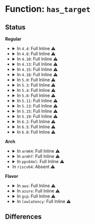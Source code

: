 # Function: <code>has_target</code>

## Status
<b>Regular</b>
<ul>
<li>
<details>
<summary>In <code>4.4</code>: Full Inline ⚠️</summary>

**Collision:** Unique Static

**Inline:** Full

**Transformation:** False

**Instances:**

```
In drivers/cpufreq/cpufreq.c (ffffffff816af125)
Location: drivers/cpufreq/cpufreq.c:110
Inline: True
Inline callers:
  - drivers/cpufreq/cpufreq.c:show_scaling_available_governors
  - drivers/cpufreq/cpufreq.c:cpufreq_suspend
  - drivers/cpufreq/cpufreq.c:cpufreq_offline_finish
  - drivers/cpufreq/cpufreq.c:cpufreq_offline_prepare
  - drivers/cpufreq/cpufreq.c:cpufreq_offline_prepare
  - drivers/cpufreq/cpufreq.c:cpufreq_offline_prepare
  - drivers/cpufreq/cpufreq.c:cpufreq_update_policy
  - drivers/cpufreq/cpufreq.c:cpufreq_online
  - drivers/cpufreq/cpufreq.c:cpufreq_online
  - drivers/cpufreq/cpufreq.c:cpufreq_online
  - drivers/cpufreq/cpufreq.c:cpufreq_resume
```
</details>
</li>
<li>
<details>
<summary>In <code>4.8</code>: Full Inline ⚠️</summary>

**Collision:** Unique Static

**Inline:** Full

**Transformation:** False

**Instances:**

```
In drivers/cpufreq/cpufreq.c (ffffffff81712f45)
Location: drivers/cpufreq/cpufreq.c:71
Inline: True
Inline callers:
  - drivers/cpufreq/cpufreq.c:cpufreq_resume
  - drivers/cpufreq/cpufreq.c:cpufreq_resume
  - drivers/cpufreq/cpufreq.c:cpufreq_suspend
  - drivers/cpufreq/cpufreq.c:cpufreq_suspend
  - drivers/cpufreq/cpufreq.c:cpufreq_update_current_freq
  - drivers/cpufreq/cpufreq.c:cpufreq_offline
  - drivers/cpufreq/cpufreq.c:cpufreq_offline
  - drivers/cpufreq/cpufreq.c:cpufreq_offline
  - drivers/cpufreq/cpufreq.c:cpufreq_offline
  - drivers/cpufreq/cpufreq.c:cpufreq_online
  - drivers/cpufreq/cpufreq.c:cpufreq_online
  - drivers/cpufreq/cpufreq.c:cpufreq_online
  - drivers/cpufreq/cpufreq.c:show_scaling_available_governors
```
</details>
</li>
<li>
<details>
<summary>In <code>4.10</code>: Full Inline ⚠️</summary>

**Collision:** Unique Static

**Inline:** Full

**Transformation:** False

**Instances:**

```
In drivers/cpufreq/cpufreq.c (ffffffff81744da5)
Location: drivers/cpufreq/cpufreq.c:71
Inline: True
Inline callers:
  - drivers/cpufreq/cpufreq.c:cpufreq_resume
  - drivers/cpufreq/cpufreq.c:cpufreq_resume
  - drivers/cpufreq/cpufreq.c:cpufreq_suspend
  - drivers/cpufreq/cpufreq.c:cpufreq_suspend
  - drivers/cpufreq/cpufreq.c:cpufreq_update_current_freq
  - drivers/cpufreq/cpufreq.c:cpufreq_offline
  - drivers/cpufreq/cpufreq.c:cpufreq_offline
  - drivers/cpufreq/cpufreq.c:cpufreq_offline
  - drivers/cpufreq/cpufreq.c:cpufreq_offline
  - drivers/cpufreq/cpufreq.c:cpufreq_online
  - drivers/cpufreq/cpufreq.c:cpufreq_online
  - drivers/cpufreq/cpufreq.c:cpufreq_online
  - drivers/cpufreq/cpufreq.c:show_scaling_available_governors
```
</details>
</li>
<li>
<details>
<summary>In <code>4.13</code>: Full Inline ⚠️</summary>

**Collision:** Unique Static

**Inline:** Full

**Transformation:** False

**Instances:**

```
In drivers/cpufreq/cpufreq.c (ffffffff817634c5)
Location: drivers/cpufreq/cpufreq.c:71
Inline: True
Inline callers:
  - drivers/cpufreq/cpufreq.c:cpufreq_resume
  - drivers/cpufreq/cpufreq.c:cpufreq_resume
  - drivers/cpufreq/cpufreq.c:cpufreq_suspend
  - drivers/cpufreq/cpufreq.c:cpufreq_suspend
  - drivers/cpufreq/cpufreq.c:cpufreq_update_current_freq
  - drivers/cpufreq/cpufreq.c:cpufreq_offline
  - drivers/cpufreq/cpufreq.c:cpufreq_offline
  - drivers/cpufreq/cpufreq.c:cpufreq_offline
  - drivers/cpufreq/cpufreq.c:cpufreq_offline
  - drivers/cpufreq/cpufreq.c:cpufreq_online
  - drivers/cpufreq/cpufreq.c:cpufreq_online
  - drivers/cpufreq/cpufreq.c:cpufreq_online
  - drivers/cpufreq/cpufreq.c:show_scaling_available_governors
```
</details>
</li>
<li>
<details>
<summary>In <code>4.15</code>: Full Inline ⚠️</summary>

**Collision:** Unique Static

**Inline:** Full

**Transformation:** False

**Instances:**

```
In drivers/cpufreq/cpufreq.c (ffffffff817d9485)
Location: drivers/cpufreq/cpufreq.c:71
Inline: True
Inline callers:
  - drivers/cpufreq/cpufreq.c:cpufreq_resume
  - drivers/cpufreq/cpufreq.c:cpufreq_resume
  - drivers/cpufreq/cpufreq.c:cpufreq_suspend
  - drivers/cpufreq/cpufreq.c:cpufreq_suspend
  - drivers/cpufreq/cpufreq.c:cpufreq_update_current_freq
  - drivers/cpufreq/cpufreq.c:cpufreq_offline
  - drivers/cpufreq/cpufreq.c:cpufreq_offline
  - drivers/cpufreq/cpufreq.c:cpufreq_offline
  - drivers/cpufreq/cpufreq.c:cpufreq_offline
  - drivers/cpufreq/cpufreq.c:cpufreq_online
  - drivers/cpufreq/cpufreq.c:cpufreq_online
  - drivers/cpufreq/cpufreq.c:cpufreq_online
  - drivers/cpufreq/cpufreq.c:show_scaling_available_governors
```
</details>
</li>
<li>
<details>
<summary>In <code>4.18</code>: Full Inline ⚠️</summary>

**Collision:** Unique Static

**Inline:** Full

**Transformation:** False

**Instances:**

```
In drivers/cpufreq/cpufreq.c (ffffffff8182205e)
Location: drivers/cpufreq/cpufreq.c:71
Inline: True
Inline callers:
  - drivers/cpufreq/cpufreq.c:cpufreq_resume
  - drivers/cpufreq/cpufreq.c:cpufreq_resume
  - drivers/cpufreq/cpufreq.c:cpufreq_suspend
  - drivers/cpufreq/cpufreq.c:cpufreq_suspend
  - drivers/cpufreq/cpufreq.c:cpufreq_update_current_freq
  - drivers/cpufreq/cpufreq.c:cpufreq_offline
  - drivers/cpufreq/cpufreq.c:cpufreq_offline
  - drivers/cpufreq/cpufreq.c:cpufreq_offline
  - drivers/cpufreq/cpufreq.c:cpufreq_offline
  - drivers/cpufreq/cpufreq.c:cpufreq_online
  - drivers/cpufreq/cpufreq.c:cpufreq_online
  - drivers/cpufreq/cpufreq.c:cpufreq_online
  - drivers/cpufreq/cpufreq.c:show_scaling_available_governors
```
</details>
</li>
<li>
<details>
<summary>In <code>5.0</code>: Full Inline ⚠️</summary>

**Collision:** Unique Static

**Inline:** Full

**Transformation:** False

**Instances:**

```
In drivers/cpufreq/cpufreq.c (ffffffff8184dede)
Location: drivers/cpufreq/cpufreq.c:71
Inline: True
Inline callers:
  - drivers/cpufreq/cpufreq.c:cpufreq_resume
  - drivers/cpufreq/cpufreq.c:cpufreq_resume
  - drivers/cpufreq/cpufreq.c:cpufreq_suspend
  - drivers/cpufreq/cpufreq.c:cpufreq_suspend
  - drivers/cpufreq/cpufreq.c:cpufreq_update_current_freq
  - drivers/cpufreq/cpufreq.c:cpufreq_offline
  - drivers/cpufreq/cpufreq.c:cpufreq_offline
  - drivers/cpufreq/cpufreq.c:cpufreq_offline
  - drivers/cpufreq/cpufreq.c:cpufreq_offline
  - drivers/cpufreq/cpufreq.c:cpufreq_online
  - drivers/cpufreq/cpufreq.c:cpufreq_online
  - drivers/cpufreq/cpufreq.c:cpufreq_online
  - drivers/cpufreq/cpufreq.c:show_scaling_available_governors
```
</details>
</li>
<li>
<details>
<summary>In <code>5.3</code>: Full Inline ⚠️</summary>

**Collision:** Unique Static

**Inline:** Full

**Transformation:** False

**Instances:**

```
In drivers/cpufreq/cpufreq.c (ffffffff81891726)
Location: drivers/cpufreq/cpufreq.c:65
Inline: True
Inline callers:
  - drivers/cpufreq/cpufreq.c:cpufreq_update_policy
  - drivers/cpufreq/cpufreq.c:cpufreq_resume
  - drivers/cpufreq/cpufreq.c:cpufreq_resume
  - drivers/cpufreq/cpufreq.c:cpufreq_suspend
  - drivers/cpufreq/cpufreq.c:cpufreq_suspend
  - drivers/cpufreq/cpufreq.c:cpufreq_verify_current_freq
  - drivers/cpufreq/cpufreq.c:cpufreq_offline
  - drivers/cpufreq/cpufreq.c:cpufreq_offline
  - drivers/cpufreq/cpufreq.c:cpufreq_offline
  - drivers/cpufreq/cpufreq.c:cpufreq_offline
  - drivers/cpufreq/cpufreq.c:cpufreq_online
  - drivers/cpufreq/cpufreq.c:cpufreq_online
  - drivers/cpufreq/cpufreq.c:cpufreq_online
  - drivers/cpufreq/cpufreq.c:cpufreq_online
  - drivers/cpufreq/cpufreq.c:cpufreq_init_policy
  - drivers/cpufreq/cpufreq.c:show_scaling_available_governors
```
</details>
</li>
<li>
<details>
<summary>In <code>5.4</code>: Full Inline ⚠️</summary>

**Collision:** Unique Static

**Inline:** Full

**Transformation:** False

**Instances:**

```
In drivers/cpufreq/cpufreq.c (ffffffff818c3886)
Location: drivers/cpufreq/cpufreq.c:65
Inline: True
Inline callers:
  - drivers/cpufreq/cpufreq.c:cpufreq_update_policy
  - drivers/cpufreq/cpufreq.c:cpufreq_resume
  - drivers/cpufreq/cpufreq.c:cpufreq_resume
  - drivers/cpufreq/cpufreq.c:cpufreq_suspend
  - drivers/cpufreq/cpufreq.c:cpufreq_suspend
  - drivers/cpufreq/cpufreq.c:cpufreq_verify_current_freq
  - drivers/cpufreq/cpufreq.c:cpufreq_offline
  - drivers/cpufreq/cpufreq.c:cpufreq_offline
  - drivers/cpufreq/cpufreq.c:cpufreq_offline
  - drivers/cpufreq/cpufreq.c:cpufreq_offline
  - drivers/cpufreq/cpufreq.c:cpufreq_online
  - drivers/cpufreq/cpufreq.c:cpufreq_online
  - drivers/cpufreq/cpufreq.c:cpufreq_online
  - drivers/cpufreq/cpufreq.c:cpufreq_online
  - drivers/cpufreq/cpufreq.c:cpufreq_online
  - drivers/cpufreq/cpufreq.c:show_scaling_available_governors
```
</details>
</li>
<li>
<details>
<summary>In <code>5.8</code>: Full Inline ⚠️</summary>

**Collision:** Unique Static

**Inline:** Full

**Transformation:** False

**Instances:**

```
In drivers/cpufreq/cpufreq.c (ffffffff81995d37)
Location: drivers/cpufreq/cpufreq.c:65
Inline: True
Inline callers:
  - drivers/cpufreq/cpufreq.c:cpufreq_update_policy
  - drivers/cpufreq/cpufreq.c:cpufreq_resume
  - drivers/cpufreq/cpufreq.c:cpufreq_resume
  - drivers/cpufreq/cpufreq.c:cpufreq_suspend
  - drivers/cpufreq/cpufreq.c:cpufreq_suspend
  - drivers/cpufreq/cpufreq.c:cpufreq_verify_current_freq
  - drivers/cpufreq/cpufreq.c:cpufreq_online
  - drivers/cpufreq/cpufreq.c:cpufreq_online
  - drivers/cpufreq/cpufreq.c:cpufreq_add_policy_cpu
  - drivers/cpufreq/cpufreq.c:cpufreq_add_policy_cpu
  - drivers/cpufreq/cpufreq.c:cpufreq_init_policy
  - drivers/cpufreq/cpufreq.c:show_scaling_available_governors
```
</details>
</li>
<li>
<details>
<summary>In <code>5.11</code>: Full Inline ⚠️</summary>

**Collision:** Unique Static

**Inline:** Full

**Transformation:** False

**Instances:**

```
In drivers/cpufreq/cpufreq.c (ffffffff81998c29)
Location: drivers/cpufreq/cpufreq.c:73
Inline: True
Inline callers:
  - drivers/cpufreq/cpufreq.c:cpufreq_update_policy
  - drivers/cpufreq/cpufreq.c:cpufreq_resume
  - drivers/cpufreq/cpufreq.c:cpufreq_resume
  - drivers/cpufreq/cpufreq.c:cpufreq_suspend
  - drivers/cpufreq/cpufreq.c:cpufreq_suspend
  - drivers/cpufreq/cpufreq.c:cpufreq_verify_current_freq
  - drivers/cpufreq/cpufreq.c:cpufreq_online
  - drivers/cpufreq/cpufreq.c:cpufreq_online
  - drivers/cpufreq/cpufreq.c:cpufreq_add_policy_cpu
  - drivers/cpufreq/cpufreq.c:cpufreq_add_policy_cpu
  - drivers/cpufreq/cpufreq.c:cpufreq_init_policy
  - drivers/cpufreq/cpufreq.c:show_scaling_available_governors
```
</details>
</li>
<li>
<details>
<summary>In <code>5.13</code>: Full Inline ⚠️</summary>

**Collision:** Unique Static

**Inline:** Full

**Transformation:** False

**Instances:**

```
In drivers/cpufreq/cpufreq.c (ffffffff8197d645)
Location: drivers/cpufreq/cpufreq.c:70
Inline: True
Inline callers:
  - drivers/cpufreq/cpufreq.c:cpufreq_update_policy
  - drivers/cpufreq/cpufreq.c:cpufreq_resume
  - drivers/cpufreq/cpufreq.c:cpufreq_resume
  - drivers/cpufreq/cpufreq.c:cpufreq_suspend
  - drivers/cpufreq/cpufreq.c:cpufreq_suspend
  - drivers/cpufreq/cpufreq.c:cpufreq_verify_current_freq
  - drivers/cpufreq/cpufreq.c:cpufreq_online
  - drivers/cpufreq/cpufreq.c:cpufreq_online
  - drivers/cpufreq/cpufreq.c:cpufreq_online
  - drivers/cpufreq/cpufreq.c:cpufreq_online
  - drivers/cpufreq/cpufreq.c:cpufreq_online
  - drivers/cpufreq/cpufreq.c:show_scaling_available_governors
```
</details>
</li>
<li>
<details>
<summary>In <code>5.15</code>: Full Inline ⚠️</summary>

**Collision:** Unique Static

**Inline:** Full

**Transformation:** False

**Instances:**

```
In drivers/cpufreq/cpufreq.c (ffffffff81a266c7)
Location: drivers/cpufreq/cpufreq.c:70
Inline: True
Inline callers:
  - drivers/cpufreq/cpufreq.c:cpufreq_update_policy
  - drivers/cpufreq/cpufreq.c:cpufreq_resume
  - drivers/cpufreq/cpufreq.c:cpufreq_resume
  - drivers/cpufreq/cpufreq.c:cpufreq_suspend
  - drivers/cpufreq/cpufreq.c:cpufreq_suspend
  - drivers/cpufreq/cpufreq.c:cpufreq_verify_current_freq
  - drivers/cpufreq/cpufreq.c:cpufreq_online
  - drivers/cpufreq/cpufreq.c:cpufreq_online
  - drivers/cpufreq/cpufreq.c:cpufreq_online
  - drivers/cpufreq/cpufreq.c:cpufreq_online
  - drivers/cpufreq/cpufreq.c:cpufreq_online
  - drivers/cpufreq/cpufreq.c:show_scaling_available_governors
```
</details>
</li>
<li>
<details>
<summary>In <code>5.19</code>: Full Inline ⚠️</summary>

**Collision:** Unique Static

**Inline:** Full

**Transformation:** False

**Instances:**

```
In drivers/cpufreq/cpufreq.c (ffffffff81b90387)
Location: drivers/cpufreq/cpufreq.c:71
Inline: True
Inline callers:
  - drivers/cpufreq/cpufreq.c:cpufreq_update_policy
  - drivers/cpufreq/cpufreq.c:cpufreq_resume
  - drivers/cpufreq/cpufreq.c:cpufreq_resume
  - drivers/cpufreq/cpufreq.c:cpufreq_suspend
  - drivers/cpufreq/cpufreq.c:cpufreq_suspend
  - drivers/cpufreq/cpufreq.c:cpufreq_verify_current_freq
  - drivers/cpufreq/cpufreq.c:__cpufreq_offline
  - drivers/cpufreq/cpufreq.c:__cpufreq_offline
  - drivers/cpufreq/cpufreq.c:__cpufreq_offline
  - drivers/cpufreq/cpufreq.c:__cpufreq_offline
  - drivers/cpufreq/cpufreq.c:cpufreq_online
  - drivers/cpufreq/cpufreq.c:cpufreq_online
  - drivers/cpufreq/cpufreq.c:cpufreq_online
  - drivers/cpufreq/cpufreq.c:cpufreq_online
  - drivers/cpufreq/cpufreq.c:cpufreq_online
  - drivers/cpufreq/cpufreq.c:show_scaling_available_governors
```
</details>
</li>
<li>
<details>
<summary>In <code>6.2</code>: Full Inline ⚠️</summary>

**Collision:** Unique Static

**Inline:** Full

**Transformation:** False

**Instances:**

```
In drivers/cpufreq/cpufreq.c (ffffffff81d30548)
Location: drivers/cpufreq/cpufreq.c:71
Inline: True
Inline callers:
  - drivers/cpufreq/cpufreq.c:cpufreq_update_policy
  - drivers/cpufreq/cpufreq.c:cpufreq_resume
  - drivers/cpufreq/cpufreq.c:cpufreq_resume
  - drivers/cpufreq/cpufreq.c:cpufreq_suspend
  - drivers/cpufreq/cpufreq.c:cpufreq_suspend
  - drivers/cpufreq/cpufreq.c:cpufreq_verify_current_freq
  - drivers/cpufreq/cpufreq.c:__cpufreq_offline
  - drivers/cpufreq/cpufreq.c:__cpufreq_offline
  - drivers/cpufreq/cpufreq.c:__cpufreq_offline
  - drivers/cpufreq/cpufreq.c:__cpufreq_offline
  - drivers/cpufreq/cpufreq.c:cpufreq_online
  - drivers/cpufreq/cpufreq.c:cpufreq_online
  - drivers/cpufreq/cpufreq.c:cpufreq_online
  - drivers/cpufreq/cpufreq.c:cpufreq_online
  - drivers/cpufreq/cpufreq.c:cpufreq_online
  - drivers/cpufreq/cpufreq.c:show_scaling_available_governors
```
</details>
</li>
<li>
<details>
<summary>In <code>6.5</code>: Full Inline ⚠️</summary>

**Collision:** Unique Static

**Inline:** Full

**Transformation:** False

**Instances:**

```
In drivers/cpufreq/cpufreq.c (ffffffff81d997df)
Location: drivers/cpufreq/cpufreq.c:71
Inline: True
Inline callers:
  - drivers/cpufreq/cpufreq.c:cpufreq_update_policy
  - drivers/cpufreq/cpufreq.c:cpufreq_resume
  - drivers/cpufreq/cpufreq.c:cpufreq_resume
  - drivers/cpufreq/cpufreq.c:cpufreq_suspend
  - drivers/cpufreq/cpufreq.c:cpufreq_suspend
  - drivers/cpufreq/cpufreq.c:cpufreq_verify_current_freq
  - drivers/cpufreq/cpufreq.c:__cpufreq_offline
  - drivers/cpufreq/cpufreq.c:__cpufreq_offline
  - drivers/cpufreq/cpufreq.c:__cpufreq_offline
  - drivers/cpufreq/cpufreq.c:__cpufreq_offline
  - drivers/cpufreq/cpufreq.c:cpufreq_online
  - drivers/cpufreq/cpufreq.c:cpufreq_online
  - drivers/cpufreq/cpufreq.c:cpufreq_online
  - drivers/cpufreq/cpufreq.c:cpufreq_online
  - drivers/cpufreq/cpufreq.c:cpufreq_online
  - drivers/cpufreq/cpufreq.c:show_scaling_available_governors
```
</details>
</li>
<li>
<details>
<summary>In <code>6.8</code>: Full Inline ⚠️</summary>

**Collision:** Unique Static

**Inline:** Full

**Transformation:** False

**Instances:**

```
In drivers/cpufreq/cpufreq.c (ffffffff81e5144f)
Location: drivers/cpufreq/cpufreq.c:71
Inline: True
Inline callers:
  - drivers/cpufreq/cpufreq.c:cpufreq_update_policy
  - drivers/cpufreq/cpufreq.c:cpufreq_resume
  - drivers/cpufreq/cpufreq.c:cpufreq_resume
  - drivers/cpufreq/cpufreq.c:cpufreq_suspend
  - drivers/cpufreq/cpufreq.c:cpufreq_suspend
  - drivers/cpufreq/cpufreq.c:cpufreq_verify_current_freq
  - drivers/cpufreq/cpufreq.c:__cpufreq_offline
  - drivers/cpufreq/cpufreq.c:__cpufreq_offline
  - drivers/cpufreq/cpufreq.c:__cpufreq_offline
  - drivers/cpufreq/cpufreq.c:__cpufreq_offline
  - drivers/cpufreq/cpufreq.c:cpufreq_online
  - drivers/cpufreq/cpufreq.c:cpufreq_online
  - drivers/cpufreq/cpufreq.c:cpufreq_online
  - drivers/cpufreq/cpufreq.c:cpufreq_online
  - drivers/cpufreq/cpufreq.c:cpufreq_online
  - drivers/cpufreq/cpufreq.c:show_scaling_available_governors
```
</details>
</li>
</ul>
<b>Arch</b>
<ul>
<li>
<details>
<summary>In <code>arm64</code>: Full Inline ⚠️</summary>

**Collision:** Unique Static

**Inline:** Full

**Transformation:** False

**Instances:**

```
In drivers/cpufreq/cpufreq.c (ffff800010b21270)
Location: drivers/cpufreq/cpufreq.c:65
Inline: True
Inline callers:
  - drivers/cpufreq/cpufreq.c:cpufreq_update_policy
  - drivers/cpufreq/cpufreq.c:cpufreq_resume
  - drivers/cpufreq/cpufreq.c:cpufreq_resume
  - drivers/cpufreq/cpufreq.c:cpufreq_suspend
  - drivers/cpufreq/cpufreq.c:cpufreq_suspend
  - drivers/cpufreq/cpufreq.c:cpufreq_verify_current_freq
  - drivers/cpufreq/cpufreq.c:cpufreq_offline
  - drivers/cpufreq/cpufreq.c:cpufreq_offline
  - drivers/cpufreq/cpufreq.c:cpufreq_offline
  - drivers/cpufreq/cpufreq.c:cpufreq_offline
  - drivers/cpufreq/cpufreq.c:cpufreq_online
  - drivers/cpufreq/cpufreq.c:cpufreq_online
  - drivers/cpufreq/cpufreq.c:cpufreq_online
  - drivers/cpufreq/cpufreq.c:cpufreq_online
  - drivers/cpufreq/cpufreq.c:cpufreq_online
  - drivers/cpufreq/cpufreq.c:show_scaling_available_governors
```
</details>
</li>
<li>
<details>
<summary>In <code>armhf</code>: Full Inline ⚠️</summary>

**Collision:** Unique Static

**Inline:** Full

**Transformation:** False

**Instances:**

```
In drivers/cpufreq/cpufreq.c (c0bfb914)
Location: drivers/cpufreq/cpufreq.c:65
Inline: True
Inline callers:
  - drivers/cpufreq/cpufreq.c:cpufreq_update_policy
  - drivers/cpufreq/cpufreq.c:cpufreq_resume
  - drivers/cpufreq/cpufreq.c:cpufreq_resume
  - drivers/cpufreq/cpufreq.c:cpufreq_suspend
  - drivers/cpufreq/cpufreq.c:cpufreq_suspend
  - drivers/cpufreq/cpufreq.c:cpufreq_verify_current_freq
  - drivers/cpufreq/cpufreq.c:cpufreq_offline
  - drivers/cpufreq/cpufreq.c:cpufreq_offline
  - drivers/cpufreq/cpufreq.c:cpufreq_offline
  - drivers/cpufreq/cpufreq.c:cpufreq_offline
  - drivers/cpufreq/cpufreq.c:cpufreq_online
  - drivers/cpufreq/cpufreq.c:cpufreq_online
  - drivers/cpufreq/cpufreq.c:cpufreq_online
  - drivers/cpufreq/cpufreq.c:cpufreq_online
  - drivers/cpufreq/cpufreq.c:cpufreq_online
  - drivers/cpufreq/cpufreq.c:show_scaling_available_governors
```
</details>
</li>
<li>
<details>
<summary>In <code>ppc64el</code>: Full Inline ⚠️</summary>

**Collision:** Unique Static

**Inline:** Full

**Transformation:** False

**Instances:**

```
In drivers/cpufreq/cpufreq.c (c000000000c15020)
Location: drivers/cpufreq/cpufreq.c:65
Inline: True
Inline callers:
  - drivers/cpufreq/cpufreq.c:cpufreq_update_policy
  - drivers/cpufreq/cpufreq.c:cpufreq_resume
  - drivers/cpufreq/cpufreq.c:cpufreq_resume
  - drivers/cpufreq/cpufreq.c:cpufreq_suspend
  - drivers/cpufreq/cpufreq.c:cpufreq_suspend
  - drivers/cpufreq/cpufreq.c:cpufreq_verify_current_freq
  - drivers/cpufreq/cpufreq.c:cpufreq_offline
  - drivers/cpufreq/cpufreq.c:cpufreq_offline
  - drivers/cpufreq/cpufreq.c:cpufreq_offline
  - drivers/cpufreq/cpufreq.c:cpufreq_offline
  - drivers/cpufreq/cpufreq.c:cpufreq_online
  - drivers/cpufreq/cpufreq.c:cpufreq_online
  - drivers/cpufreq/cpufreq.c:cpufreq_online
  - drivers/cpufreq/cpufreq.c:cpufreq_online
  - drivers/cpufreq/cpufreq.c:cpufreq_online
  - drivers/cpufreq/cpufreq.c:show_scaling_available_governors
```
</details>
</li>
<li>
In <code>riscv64</code>: Absent ⚠️
</li>
</ul>
<b>Flavor</b>
<ul>
<li>
<details>
<summary>In <code>aws</code>: Full Inline ⚠️</summary>

**Collision:** Unique Static

**Inline:** Full

**Transformation:** False

**Instances:**

```
In drivers/cpufreq/cpufreq.c (ffffffff81867fa6)
Location: drivers/cpufreq/cpufreq.c:65
Inline: True
Inline callers:
  - drivers/cpufreq/cpufreq.c:cpufreq_update_policy
  - drivers/cpufreq/cpufreq.c:cpufreq_resume
  - drivers/cpufreq/cpufreq.c:cpufreq_resume
  - drivers/cpufreq/cpufreq.c:cpufreq_suspend
  - drivers/cpufreq/cpufreq.c:cpufreq_suspend
  - drivers/cpufreq/cpufreq.c:cpufreq_verify_current_freq
  - drivers/cpufreq/cpufreq.c:cpufreq_offline
  - drivers/cpufreq/cpufreq.c:cpufreq_offline
  - drivers/cpufreq/cpufreq.c:cpufreq_offline
  - drivers/cpufreq/cpufreq.c:cpufreq_offline
  - drivers/cpufreq/cpufreq.c:cpufreq_online
  - drivers/cpufreq/cpufreq.c:cpufreq_online
  - drivers/cpufreq/cpufreq.c:cpufreq_online
  - drivers/cpufreq/cpufreq.c:cpufreq_online
  - drivers/cpufreq/cpufreq.c:cpufreq_online
  - drivers/cpufreq/cpufreq.c:show_scaling_available_governors
```
</details>
</li>
<li>
<details>
<summary>In <code>azure</code>: Full Inline ⚠️</summary>

**Collision:** Unique Static

**Inline:** Full

**Transformation:** False

**Instances:**

```
In drivers/cpufreq/cpufreq.c (ffffffff81830c56)
Location: drivers/cpufreq/cpufreq.c:65
Inline: True
Inline callers:
  - drivers/cpufreq/cpufreq.c:cpufreq_update_policy
  - drivers/cpufreq/cpufreq.c:cpufreq_resume
  - drivers/cpufreq/cpufreq.c:cpufreq_resume
  - drivers/cpufreq/cpufreq.c:cpufreq_suspend
  - drivers/cpufreq/cpufreq.c:cpufreq_suspend
  - drivers/cpufreq/cpufreq.c:cpufreq_verify_current_freq
  - drivers/cpufreq/cpufreq.c:cpufreq_offline
  - drivers/cpufreq/cpufreq.c:cpufreq_offline
  - drivers/cpufreq/cpufreq.c:cpufreq_offline
  - drivers/cpufreq/cpufreq.c:cpufreq_offline
  - drivers/cpufreq/cpufreq.c:cpufreq_online
  - drivers/cpufreq/cpufreq.c:cpufreq_online
  - drivers/cpufreq/cpufreq.c:cpufreq_online
  - drivers/cpufreq/cpufreq.c:cpufreq_online
  - drivers/cpufreq/cpufreq.c:cpufreq_online
  - drivers/cpufreq/cpufreq.c:show_scaling_available_governors
```
</details>
</li>
<li>
<details>
<summary>In <code>gcp</code>: Full Inline ⚠️</summary>

**Collision:** Unique Static

**Inline:** Full

**Transformation:** False

**Instances:**

```
In drivers/cpufreq/cpufreq.c (ffffffff818b8d36)
Location: drivers/cpufreq/cpufreq.c:65
Inline: True
Inline callers:
  - drivers/cpufreq/cpufreq.c:cpufreq_update_policy
  - drivers/cpufreq/cpufreq.c:cpufreq_resume
  - drivers/cpufreq/cpufreq.c:cpufreq_resume
  - drivers/cpufreq/cpufreq.c:cpufreq_suspend
  - drivers/cpufreq/cpufreq.c:cpufreq_suspend
  - drivers/cpufreq/cpufreq.c:cpufreq_verify_current_freq
  - drivers/cpufreq/cpufreq.c:cpufreq_offline
  - drivers/cpufreq/cpufreq.c:cpufreq_offline
  - drivers/cpufreq/cpufreq.c:cpufreq_offline
  - drivers/cpufreq/cpufreq.c:cpufreq_offline
  - drivers/cpufreq/cpufreq.c:cpufreq_online
  - drivers/cpufreq/cpufreq.c:cpufreq_online
  - drivers/cpufreq/cpufreq.c:cpufreq_online
  - drivers/cpufreq/cpufreq.c:cpufreq_online
  - drivers/cpufreq/cpufreq.c:cpufreq_online
  - drivers/cpufreq/cpufreq.c:show_scaling_available_governors
```
</details>
</li>
<li>
<details>
<summary>In <code>lowlatency</code>: Full Inline ⚠️</summary>

**Collision:** Unique Static

**Inline:** Full

**Transformation:** False

**Instances:**

```
In drivers/cpufreq/cpufreq.c (ffffffff818d5016)
Location: drivers/cpufreq/cpufreq.c:65
Inline: True
Inline callers:
  - drivers/cpufreq/cpufreq.c:cpufreq_update_policy
  - drivers/cpufreq/cpufreq.c:cpufreq_resume
  - drivers/cpufreq/cpufreq.c:cpufreq_resume
  - drivers/cpufreq/cpufreq.c:cpufreq_suspend
  - drivers/cpufreq/cpufreq.c:cpufreq_suspend
  - drivers/cpufreq/cpufreq.c:cpufreq_verify_current_freq
  - drivers/cpufreq/cpufreq.c:cpufreq_offline
  - drivers/cpufreq/cpufreq.c:cpufreq_offline
  - drivers/cpufreq/cpufreq.c:cpufreq_offline
  - drivers/cpufreq/cpufreq.c:cpufreq_offline
  - drivers/cpufreq/cpufreq.c:cpufreq_online
  - drivers/cpufreq/cpufreq.c:cpufreq_online
  - drivers/cpufreq/cpufreq.c:cpufreq_online
  - drivers/cpufreq/cpufreq.c:cpufreq_online
  - drivers/cpufreq/cpufreq.c:cpufreq_online
  - drivers/cpufreq/cpufreq.c:show_scaling_available_governors
```
</details>
</li>
</ul>

## Differences
